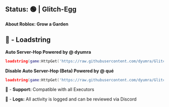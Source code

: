 ## Status: 🟢 | Glitch-Egg
**About Roblox: Grow a Garden**

## 📌 - Loadstring
**Auto Server-Hop Powered by @ dyumra**
```lua
loadstring(game:HttpGet('https://raw.githubusercontent.com/dyumra/Glitch-Egg/refs/heads/main/Dupe-Pet-3f5j-67u8-2df9.lua'))()
```
**Disable Auto Server-Hop (Beta) Powered by @ qué**
```lua
loadstring(game:HttpGet('https://raw.githubusercontent.com/dyumra/Glitch-Egg/refs/heads/main/Dupe-Pet-2u6j-8g4kf-9f6k.lua'))()
```


🔔 - **Support:** Compatible with all Executors

📂 - **Logs:** All activity is logged and can be reviewed via Discord
